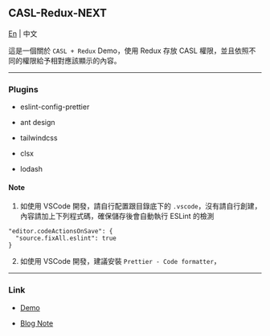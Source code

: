 ## CASL-Redux-NEXT

[En](README.md) | 中文

這是一個關於 `CASL + Redux` Demo，使用 Redux 存放 CASL 權限，並且依照不同的權限給予相對應該顯示的內容。

---

### Plugins

- eslint-config-prettier

- ant design

- tailwindcss

- clsx

- lodash

#### Note

1. 如使用 VSCode 開發，請自行配置跟目錄底下的 `.vscode`，沒有請自行創建，內容請加上下列程式碼，確保儲存後會自動執行 ESLint 的檢測
```
"editor.codeActionsOnSave": {
  "source.fixAll.eslint": true
}
```

2. 如使用 VSCode 開發，建議安裝 `Prettier - Code formatter`，

---

### Link

- [Demo](https://casl-redux-app.vercel.app/)

- [Blog Note](https://rexhung0302.github.io/2023/03/25/20230325/#more)